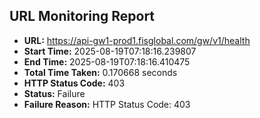 ## URL Monitoring Report

- **URL:** https://api-gw1-prod1.fisglobal.com/gw/v1/health
- **Start Time:** 2025-08-19T07:18:16.239807
- **End Time:** 2025-08-19T07:18:16.410475
- **Total Time Taken:** 0.170668 seconds
- **HTTP Status Code:** 403
- **Status:** Failure
- **Failure Reason:** HTTP Status Code: 403
